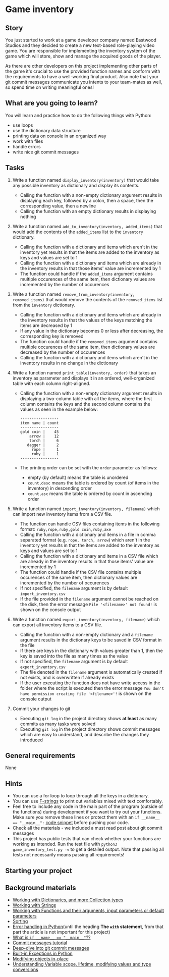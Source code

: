 # Game inventory

## Story

You just started to work at a game developer company named Eastwood Studios
and they decided to create a new text-based role-playing video game.
You are responsible for implementing the inventory system of the game which will store, show and manage the acquired goods of the player.

As there are other developers on this project implementing other parts of the game it's crucial to use the provided function names and conform with the requirements to have a well-working final product.
Also note that your git commit messages communicate you intents to your team-mates as well, so spend time on writing meaningful ones!

## What are you going to learn?

You will learn and practice how to do the following things with Python:

- use loops
- use the dictionary data structure
- printing data on console in an organized way
- work with files
- handle errors
- write nice git commit messages

## Tasks

1. Write a function named `display_inventory(inventory)` that would take any possible inventory as dictionary and display its contents.
    - Calling the function with a non-empty dictionary argument results in displaying each key, followed by a colon, then a space, then the corresponding value, then a newline
    - Calling the function with an empty dictionary results in displaying nothing

2. Write a function named `add_to_inventory(inventory, added_items)` that would add the contents of the `added_items` list to the `inventory` dictionary.
    - Calling the function with a dictionary and items which aren't in the inventory yet results in that the items are added to the inventory as keys and values are set to 1
    - Calling the function with a dictionary and items which are already in the inventory results in that those items' value are incremented by 1
    - The function could handle if the `added_items` argument contains multiple occurences of the same item, then dictionary values are incremented by the number of occurences

3. Write a function named `remove_from_inventory(inventory, removed_items)` that would remove the contents of the `removed_items` list from the `inventory` dictionary.
    - Calling the function with a dictionary and items which are already in the inventory results in that the values of the keys matching the items are decreased by 1
    - If any value in the dictionary becomes 0 or less after decreasing, the corresponding key is removed
    - The function could handle if the `removed_items` argument contains multiple occurences of the same item, then dictionary values are decreased by the number of occurences
    - Calling the function with a dictionary and items which aren't in the inventory results in no change in the dictionary

4. Write a function named `print_table(inventory, order)` that takes an inventory as parameter and displays it in an ordered, well-organized table with each column right-aligned.
    - Calling the function with a non-empty dictionary argument results
in displaying a two-column table with all the items, where the first
column contains the keys and the second column contains the values
as seen in the example below:

          -----------------
          item name | count
          -----------------
          gold coin |    45
              arrow |    12
              torch |     6
             dagger |     2
               rope |     1
               ruby |     1
          -----------------
    - The printing order can be set with the `order` parameter as follows:
      * empty (by default) means the table is unordered
      * `count,desc` means the table is ordered by count (of items in the inventory) in descending order
      * `count,asc` means the table is ordered by count in ascending order

5. Write a function named `import_inventory(inventory, filename)` which can import new inventory items from a CSV file.
    - The function can handle CSV files containing items in the following format:
`ruby,rope,ruby,gold coin,ruby,axe`
    - Calling the function with a dictionary and items in a file in comma separated format (e.g. `rope, torch, arrow`) which aren't in the inventory yet results in that the items are added to the inventory as keys and values are set to 1
    - Calling the function with a dictionary and items in a CSV file which are already in the inventory results in that those items' value are incremented by 1
    - The function could handle if the CSV file contains multiple occurences of the same item, then dictionary values are incremented by the number of occurences
    - If not specified, the `filename` argument is by default `import_inventory.csv`
    - If the file provided in the `filename` argument cannot be reached on the disk, then the error message `File '<filename>' not found!` is shown on the console output

6. Write a function named `export_inventory(inventory, filename)` which can export all inventory items to a CSV file.
    - Calling the function with a non-empty dictionary and a `filename` argument results in the dictionary keys to be saved in CSV format in the file
    - If there are keys in the dictionary with values greater than 1, then the key is saved into the file as many times as the value
    - If not specified, the `filename` argument is by default `export_inventory.csv`
    - The file denoted in the `filename` argument is automatically created if not exists, and is overwritten if already exists
    - If the user executing the function does not have write access in the folder where the script is executed then the error message `You don't have permission creating file '<filename>'!` is shown on the console output

7. Commit your changes to git
    - Executing `git log` in the project directory shows **at least** as many commits as many tasks were solved
    - Executing `git log` in the project directory shows commit messages which are easy to understand, and describe the changes they introduced

## General requirements

None

## Hints

- You can use a for loop to loop through all the keys in a dictionary.
- You can use [F-strings](https://realpython.com/python-f-strings/) to print out
  variables mixed with text comfortably.
- Feel free to include any code in the main part of the program (outside of
  the functions) during development if you want to try out your functions.
  Make sure you remove these lines or protect them with an `if __name__ == "__main__":`
  [code snippet](https://docs.python.org/3/library/__main__.html) before pushing
  your code.
- Check all the materials - we included a must read post about git commit messages
- This project has public tests that can check whether your functions are working
  as intended. Run the test file with `python3 game_inventory_test.py -v` to get a
  detailed output. Note that passing all tests not necessarily means passing all
  requirements!

## Starting your project



## Background materials

- <i class="far fa-exclamation"></i> [Working with Dictionaries, and more Collection types](project/curriculum/materials/pages/python/working-with-dictionaries-and-more-collection-types.md)
- <i class="far fa-exclamation"></i> [Working with Strings](project/curriculum/materials/pages/python/working-with-strings-string-functions-and-manipulators.md)
- <i class="far fa-exclamation"></i> [Working with Functions and their arguments, input parameters or default parameters](project/curriculum/materials/pages/python/working-with-functions-and-their-arguments-input-parameters-or-default-parameters.md)
- <i class="far fa-exclamation"></i> [Sorting](project/curriculum/materials/pages/python/sorting.md)
- <i class="far fa-exclamation"></i> [Error handling in Python](https://python-textbok.readthedocs.io/en/stable/Errors_and_Exceptions.html)(until the heading **The `with` statement**, from that part the article is not important for this project)
- <i class="far fa-exclamation"></i> [What is `if __name__ == "__main__"`??](https://thepythonguru.com/what-is-if-__name__-__main__/)
- <i class="far fa-exclamation"></i> [Commit messages tutorial](https://www.youtube.com/watch?v=9Siot_y9wY8)
- <i class="far fa-book-open"></i> [Deep-dive into git commit messages](https://chris.beams.io/posts/git-commit/)
- <i class="far fa-book-open"></i> [Built-in Exceptions in Python](https://docs.python.org/3/library/exceptions.html#bltin-exceptions)
- <i class="far fa-book-open"></i> [Modifying objects in-place](project/curriculum/materials/pages/python/modifying-objects.md)
- <i class="far fa-book-open"></i> [Understanding Variable scope, lifetime, modifying values and type conversions](project/curriculum/materials/pages/python/variable-scopes-and-conversions.md)
